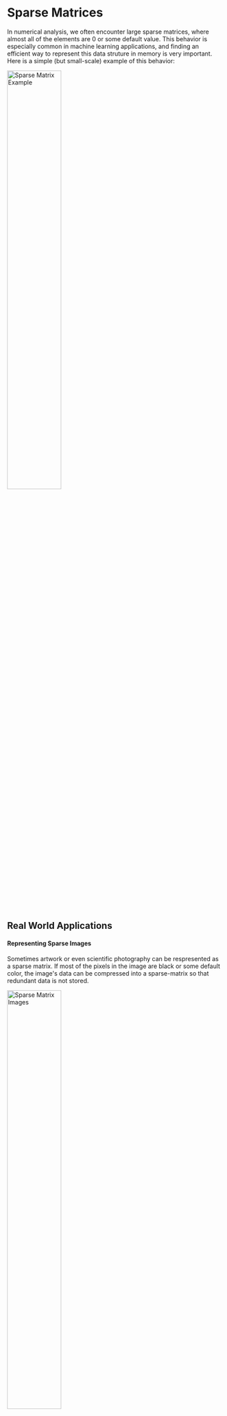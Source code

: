 # Sparse Matrices
In numerical analysis, we often encounter large sparse matrices, where almost all of the elements are 0 or some default value. This behavior is especially common in machine learning applications, and finding an efficient way to represent this data struture in memory is very important. Here is a simple (but small-scale) example of this behavior:

<img src="https://github.com/gurkamalpsc/sparse-matrices/blob/master/readme-images/sparse_matrix_example.png" alt="Sparse Matrix Example" width="50%"></img>
## Real World Applications
#### Representing Sparse Images
Sometimes artwork or even scientific photography can be respresented as a sparse matrix. If most of the pixels in the image are black or some default color, the image's data can be compressed into a sparse-matrix so that redundant data is not stored.

<img src="https://github.com/gurkamalpsc/sparse-matrices/blob/master/readme-images/sparse_matrix_images.jpg" alt="Sparse Matrix Images" width="50%"></img>
#### Natural Language Processing (NLP)
This is a very important field in modern day computer science, as it enables technologies such as Siri, Google Home, and even apps like Grammarly. Often, NLP aims to transform text to a structured format which eventually is represented in an organized sparse matrix. The memory efficient sparsity allows speech and text to be processed and analyzed faster, and this allows great user experiences with NLP-based platforms.

<img src="https://github.com/gurkamalpsc/sparse-matrices/blob/master/readme-images/smart_home_devices.jpg" alt="NLP" width="50%"></img>
## Projects in this Repository
This repository contains 2 versions of an abstract data class called SparseMat used to store sparse matrices:
* [Sparse Matrix](https://github.com/gurkamalpsc/sparse-matrices/blob/master/sparse-matrix/src/main/java/sparse_matrix/SparseMat.java)
* [Sparse Matrix Cloneable](https://github.com/gurkamalpsc/sparse-matrices/blob/master/sparse-matrix-cloneable/src/main/java/sparse_matrix_cloneable/SparseMat.java)
## Prerequesites
Gradle 5.4 requires [Java 8](https://www.oracle.com/technetwork/java/javaee/downloads/jdk8-downloads-2133151.html) or later to run.
* Mac<br />```$ brew cask install java8```
* Linux<br />```$ sudo apt install oracle-java8-installer```
* Windows<br />```C:\> choco install jdk8```
## Usage
Running both projects:
```
$ git clone https://github.com/gurkamalpsc/sparse-matrices.git && cd sparse-matrices && ./gradlew run
```
## Built With
* [IntelliJ Idea CE](https://www.jetbrains.com/idea/) - Java & Kotlin IDE
* [Gradle 5.4](https://gradle.org/) - Build Tool & Monorepo Management
## License
This project is licensed under the MIT License
